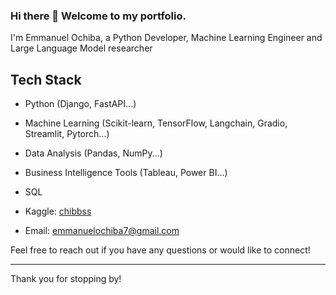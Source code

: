 ### Hi there 👋 Welcome to my portfolio.

I'm Emmanuel Ochiba, a Python Developer, Machine Learning Engineer and Large Language Model researcher

## Tech Stack

- Python (Django, FastAPI...)
- Machine Learning (Scikit-learn, TensorFlow, Langchain, Gradio, Streamlit, Pytorch...)
- Data Analysis (Pandas, NumPy...)
- Business Intelligence Tools (Tableau, Power BI...)
- SQL


- Kaggle: [chibbss](https://www.kaggle.com/chibss/code)
- Email: [emmanuelochiba7@gmail.com](mailto:emmanuelochiba7@gmail.com)

Feel free to reach out if you have any questions or would like to connect!

---

Thank you for stopping by!

